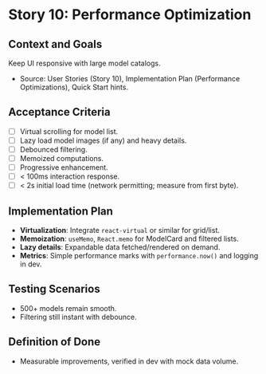 # Story 10: Performance Optimization

## Context and Goals
Keep UI responsive with large model catalogs.

- Source: User Stories (Story 10), Implementation Plan (Performance Optimizations), Quick Start hints.

## Acceptance Criteria
- [ ] Virtual scrolling for model list.
- [ ] Lazy load model images (if any) and heavy details.
- [ ] Debounced filtering.
- [ ] Memoized computations.
- [ ] Progressive enhancement.
- [ ] < 100ms interaction response.
- [ ] < 2s initial load time (network permitting; measure from first byte).

## Implementation Plan
- __Virtualization__: Integrate `react-virtual` or similar for grid/list.
- __Memoization__: `useMemo`, `React.memo` for ModelCard and filtered lists.
- __Lazy details__: Expandable data fetched/rendered on demand.
- __Metrics__: Simple performance marks with `performance.now()` and logging in dev.

## Testing Scenarios
- 500+ models remain smooth.
- Filtering still instant with debounce.

## Definition of Done
- Measurable improvements, verified in dev with mock data volume.
